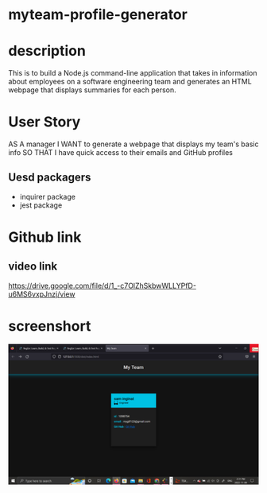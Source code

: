 # myteam-profile-generator

# description

This is to build a Node.js command-line application that takes in information about employees on a software engineering team and generates an HTML webpage that displays summaries for each person.

# User Story

AS A manager
I WANT to generate a webpage that displays my team's basic info
SO THAT I have quick access to their emails and GitHub profiles

## Uesd packagers

- inquirer package
- jest package

# Github link

## video link

https://drive.google.com/file/d/1_-c7OlZhSkbwWLLYPfD-u6MS6vxpJnzj/view

# screenshort

![](dist/img/1234.png)
